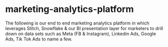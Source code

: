 # marketing-analytics-platform
The following is our end to end marketing analytics platform in which leverages Stitch, Snowflake &amp; our BI presentation layer for marketers to drill down on data sets such as Meta (FB &amp; Instagram), Linkedin Ads, Google Ads, Tik Tok Ads to name a few.
